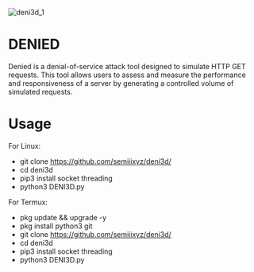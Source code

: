 ![deni3d_1](https://github.com/semiiixyz/deni3d/assets/125569648/f4505de6-8d7c-4cd0-b780-04daa13bd5c8)

# DENIED

Denied is a denial-of-service attack tool designed to simulate HTTP GET requests. This tool allows users to assess and measure the performance and responsiveness of a server by generating a controlled volume of simulated requests.

# Usage

For Linux:
* git clone https://github.com/semiiixyz/deni3d/
* cd deni3d
* pip3 install socket threading
* python3 DENI3D.py

For Termux:
* pkg update && upgrade -y
* pkg install python3 git
* git clone https://github.com/semiiixyz/deni3d/
* cd deni3d
* pip3 install socket threading
* python3 DENI3D.py

